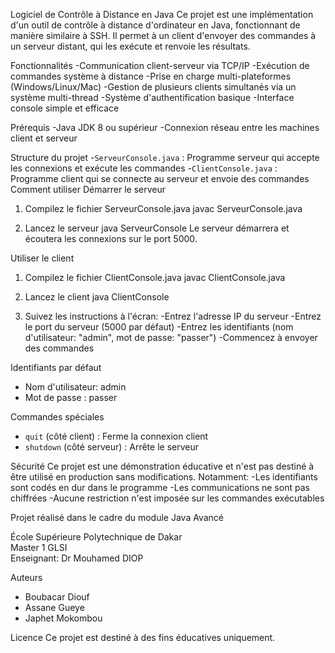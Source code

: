 Logiciel de Contrôle à Distance en Java
Ce projet est une implémentation d'un outil de contrôle à distance d'ordinateur en Java, fonctionnant de manière similaire à SSH. Il permet à un client d'envoyer des commandes à un serveur distant, qui les exécute et renvoie les résultats.

Fonctionnalités
-Communication client-serveur via TCP/IP
-Exécution de commandes système à distance
-Prise en charge multi-plateformes (Windows/Linux/Mac)
-Gestion de plusieurs clients simultanés via un système multi-thread
-Système d'authentification basique
-Interface console simple et efficace

Prérequis
-Java JDK 8 ou supérieur
-Connexion réseau entre les machines client et serveur

Structure du projet
-`ServeurConsole.java` : Programme serveur qui accepte les connexions et exécute les commandes
-`ClientConsole.java` : Programme client qui se connecte au serveur et envoie des commandes
 Comment utiliser
Démarrer le serveur
1. Compilez le fichier ServeurConsole.java
javac ServeurConsole.java
   
2. Lancez le serveur
java ServeurConsole
Le serveur démarrera et écoutera les connexions sur le port 5000.

Utiliser le client
1. Compilez le fichier ClientConsole.java
javac ClientConsole.java
2. Lancez le client
java ClientConsole
   

3. Suivez les instructions à l'écran:
-Entrez l'adresse IP du serveur
-Entrez le port du serveur (5000 par défaut)
-Entrez les identifiants (nom d'utilisateur: "admin", mot de passe: "passer")
-Commencez à envoyer des commandes

Identifiants par défaut

- Nom d'utilisateur: admin
- Mot de passe : passer

Commandes spéciales

- `quit` (côté client) : Ferme la connexion client
- `shutdown` (côté serveur) : Arrête le serveur

Sécurité
Ce projet est une démonstration éducative et n'est pas destiné à être utilisé en production sans modifications. Notamment:
-Les identifiants sont codés en dur dans le programme
-Les communications ne sont pas chiffrées
-Aucune restriction n'est imposée sur les commandes exécutables

Projet réalisé dans le cadre du module Java Avancé

École Supérieure Polytechnique de Dakar  
Master 1 GLSI  
Enseignant: Dr Mouhamed DIOP

Auteurs
- Boubacar Diouf
- Assane Gueye
- Japhet Mokombou


Licence
Ce projet est destiné à des fins éducatives uniquement.